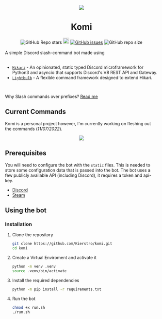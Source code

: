 <div align="center">
<img src="https://user-images.githubusercontent.com/38412336/178167112-97ebf89f-c20f-415c-bf82-cd6aca271505.png"/>
<h1>Komi</h1>
<img alt="GitHub Repo stars" src="https://img.shields.io/github/stars/Kierstro/komi?style=social">
<img height="20" alt="Discord invite" src="https://discord.com/api/guilds/972183434522947584/widget.png">
<a href="https://github.com/Kierstro/komi/issues"><img alt="GitHub issues" src="https://img.shields.io/github/issues-raw/Kierstro/komi"></a>
<img alt="GitHub repo size" src="https://img.shields.io/github/repo-size/Kierstro/komi">
</div>
<br>
A simple Discord slash-command bot made using
<br>
<br>

* [`Hikari`](https://github.com/hikari-py/hikari) - An opinionated, static typed Discord microframework for Python3 and asyncio that supports Discord's V8 REST API and Gateway.
* [`Lightbulb`](https://github.com/tandemdude/hikari-lightbulb/) - A flexible command framework designed to extend Hikari.
<br>

Why Slash commands over prefixes? [Read me](https://discord.com/blog/welcome-to-the-new-era-of-discord-apps)

## Current Commands
Komi is a personal project however, I'm currently working on fleshing out the commands (*11/07/2022*).
<div align="center">
<img src="https://user-images.githubusercontent.com/38412336/178318058-f1a988ca-8209-4369-8e0c-8701b41f025f.png" />
</div>

## Prerequisites

You will need to configure the bot with the `static` files. This is needed to store some configuration data that is passed into the bot. The bot uses a few publicly available API (including Discord), it requires a token and api-key.
  * [Discord](https://discord.com/developers/applications)
  * [Steam](https://steamcommunity.com/dev)

## Using the bot
### Installation

1. Clone the repository
   ```sh
   git clone https://github.com/Kierstro/komi.git
   cd komi
   ```

2. Create a Virtual Enviroment and activate it
    ```sh
    python -m venv .venv
    source .venv/bin/activate
    ```

4. Install the required dependencies
   ```sh
   python -m pip install -r requirements.txt
   ```

5. Run the bot 
   ```sh
   chmod +x run.sh
   ./run.sh
   ```

